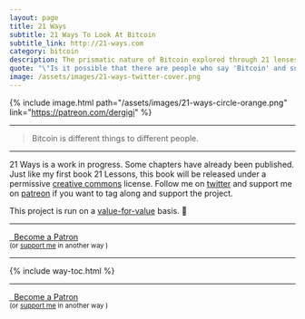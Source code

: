 ```yaml
---
layout: page
title: 21 Ways
subtitle: 21 Ways To Look At Bitcoin
subtitle_link: http://21-ways.com
category: bitcoin
description: The prismatic nature of Bitcoin explored through 21 lenses.
quote: "\"Is it possible that there are people who say 'Bitcoin' and suppose they mean something shared by all?\""
image: /assets/images/21-ways-twitter-cover.png
---
```


{% include image.html path="/assets/images/21-ways-circle-orange.png" link="https://patreon.com/dergigi" %}

---

> Bitcoin is different things to different people.

---

21 Ways is a work in progress. Some chapters have already been published.
Just like my first book 21 Lessons, this book will be released under a
permissive [creative commons] license. Follow me on [twitter] and support me
on [patreon] if you want to tag along and support the project.

This project is run on a [value-for-value][v4v] basis. 🧡

[creative commons]: https://dergigi.com/license
[twitter]: https://twitter.com/dergigi
[patreon]: https://patreon.com/dergigi
[v4v]: https://dergigi.com/busking

---

<div class="action-buttons">
  <div class="button button-red button-large">
    <a href="https://patreon.com/dergigi"><i class="fab fa-patreon"></i> &nbsp; Become a Patron</a>
  </div>
  <small>
    (or
    <a href="https://dergigi.com/support">support me</a>
    in another way
    )
  </small>
</div>

---

<a id="toc"/>

{% include way-toc.html %}

---

<div class="action-buttons">
  <div class="button button-red button-large">
    <a href="https://patreon.com/dergigi"><i class="fab fa-patreon"></i> &nbsp; Become a Patron</a>
  </div>
  <small>
    (or
    <a href="https://dergigi.com/support">support me</a>
    in another way
    )
  </small>
</div>
